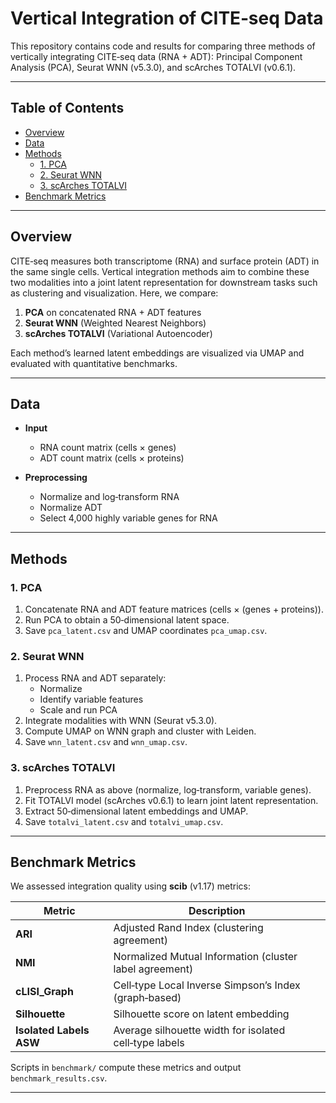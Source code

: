 # Vertical Integration of CITE‑seq Data

This repository contains code and results for comparing three methods of vertically integrating CITE‑seq data (RNA + ADT): Principal Component Analysis (PCA), Seurat WNN (v5.3.0), and scArches TOTALVI (v0.6.1).

---

## Table of Contents

- [Overview](#overview)  
- [Data](#data)  
- [Methods](#methods)  
  - [1. PCA](#1-pca)  
  - [2. Seurat WNN](#2-seurat-wnn)  
  - [3. scArches TOTALVI](#3-scarches-totalvi)  
- [Benchmark Metrics](#benchmark-metrics)  


---

## Overview

CITE‑seq measures both transcriptome (RNA) and surface protein (ADT) in the same single cells. Vertical integration methods aim to combine these two modalities into a joint latent representation for downstream tasks such as clustering and visualization. Here, we compare:

1. **PCA** on concatenated RNA + ADT features  
2. **Seurat WNN** (Weighted Nearest Neighbors)  
3. **scArches TOTALVI** (Variational Autoencoder)

Each method’s learned latent embeddings are visualized via UMAP and evaluated with quantitative benchmarks.

---

## Data

- **Input**  
  - RNA count matrix (cells × genes)  
  - ADT count matrix (cells × proteins)  

- **Preprocessing**  
  - Normalize and log‑transform RNA  
  - Normalize ADT  
  - Select 4,000 highly variable genes for RNA  

---

## Methods

### 1. PCA

1. Concatenate RNA and ADT feature matrices (cells × (genes + proteins)).  
2. Run PCA to obtain a 50‑dimensional latent space.  
3. Save `pca_latent.csv` and UMAP coordinates `pca_umap.csv`.

### 2. Seurat WNN

1. Process RNA and ADT separately:  
   - Normalize  
   - Identify variable features  
   - Scale and run PCA  
2. Integrate modalities with WNN (Seurat v5.3.0).  
3. Compute UMAP on WNN graph and cluster with Leiden.  
4. Save `wnn_latent.csv` and `wnn_umap.csv`.

### 3. scArches TOTALVI

1. Preprocess RNA as above (normalize, log‑transform, variable genes).  
2. Fit TOTALVI model (scArches v0.6.1) to learn joint latent representation.  
3. Extract 50‑dimensional latent embeddings and UMAP.  
4. Save `totalvi_latent.csv` and `totalvi_umap.csv`.

---

## Benchmark Metrics

We assessed integration quality using **scib** (v1.17) metrics:

| Metric                | Description                                                  |
|-----------------------|--------------------------------------------------------------|
| **ARI**               | Adjusted Rand Index (clustering agreement)                   |
| **NMI**               | Normalized Mutual Information (cluster label agreement)      |
| **cLISI_Graph**       | Cell‑type Local Inverse Simpson’s Index (graph‑based)        |
| **Silhouette**        | Silhouette score on latent embedding                         |
| **Isolated Labels ASW** | Average silhouette width for isolated cell‑type labels     |

Scripts in `benchmark/` compute these metrics and output `benchmark_results.csv`.

---

